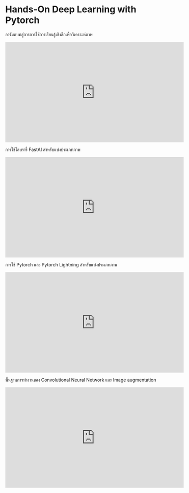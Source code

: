 # Hands-On Deep Learning with Pytorch

อารัมภบทสู่การการใช้การเรียนรู้เชิงลึกเพื่อวิเคราะห์ภาพ

<iframe width="560" height="315" src="https://www.youtube.com/embed/qKP84HVuXyQ" title="YouTube video player" frameborder="0" allow="accelerometer; autoplay; clipboard-write; encrypted-media; gyroscope; picture-in-picture; web-share" allowfullscreen></iframe>

<br>

การใช้ไลบรารี่ FastAI สำหรับแบ่งประเภทภาพ

<iframe width="560" height="315" src="https://www.youtube.com/embed/ZRLT4G48EZQ" title="YouTube video player" frameborder="0" allow="accelerometer; autoplay; clipboard-write; encrypted-media; gyroscope; picture-in-picture; web-share" allowfullscreen></iframe>

<br>

การใช้ Pytorch และ Pytorch Lightning สำหรับแบ่งประเภทภาพ

<iframe width="560" height="315" src="https://www.youtube.com/embed/h7hhfmFJj2c" title="YouTube video player" frameborder="0" allow="accelerometer; autoplay; clipboard-write; encrypted-media; gyroscope; picture-in-picture; web-share" allowfullscreen></iframe>

<br>

พื้นฐานการทำงานของ Convolutional Neural Network และ Image augmentation

<iframe width="560" height="315" src="https://www.youtube.com/embed/jYNG9hWvcB0" title="YouTube video player" frameborder="0" allow="accelerometer; autoplay; clipboard-write; encrypted-media; gyroscope; picture-in-picture; web-share" allowfullscreen></iframe>